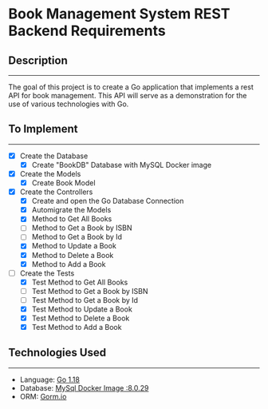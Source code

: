 # Book Management System REST Backend Requirements
## Description
---
The goal of this project is to create a Go application that implements a rest API for book management. This API will serve as a demonstration for the use of various technologies with Go. 
## To Implement
---
- [x] Create the Database
  - [x] Create "BookDB" Database with MySQL Docker image
- [x] Create the Models
  - [x] Create Book Model
- [x] Create the Controllers
  - [x] Create and open the Go Database Connection
  - [x] Automigrate the Models
  - [x] Method to Get All Books
  - [ ] Method to Get a Book by ISBN
  - [ ] Method to Get a Book by Id
  - [x] Method to Update a Book
  - [x] Method to Delete a Book
  - [x] Method to Add a Book
- [ ] Create the Tests
  - [x] Test Method to Get All Books
  - [ ] Test Method to Get a Book by ISBN
  - [ ] Test Method to Get a Book by Id
  - [x] Test Method to Update a Book
  - [x] Test Method to Delete a Book
  - [x] Test Method to Add a Book

## Technologies Used
---
- Language: [Go 1.18](https://go.dev/dl/)
- Database: [MySql Docker Image :8.0.29](https://hub.docker.com/_/mysql)
- ORM: [Gorm.io](https://gorm.io/index.html)